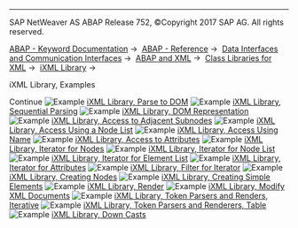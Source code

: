   

* * *

SAP NetWeaver AS ABAP Release 752, ©Copyright 2017 SAP AG. All rights reserved.

[ABAP - Keyword Documentation](https://help.sap.com/doc/abapdocu_752_index_htm/7.52/en-US/abenabap.htm) →  [ABAP - Reference](https://help.sap.com/doc/abapdocu_752_index_htm/7.52/en-US/abenabap_reference.htm) →  [Data Interfaces and Communication Interfaces](https://help.sap.com/doc/abapdocu_752_index_htm/7.52/en-US/abenabap_data_communication.htm) →  [ABAP and XML](https://help.sap.com/doc/abapdocu_752_index_htm/7.52/en-US/abenabap_xml.htm) →  [Class Libraries for XML](https://help.sap.com/doc/abapdocu_752_index_htm/7.52/en-US/abenabap_xml_libs.htm) →  [iXML Library](https://help.sap.com/doc/abapdocu_752_index_htm/7.52/en-US/abenabap_ixml_lib.htm) → 

iXML Library, Examples

Continue
![Example](exa.gif "Example") [iXML Library, Parse to DOM](https://help.sap.com/doc/abapdocu_752_index_htm/7.52/en-US/abenixml_parsing_abexa.htm)
![Example](exa.gif "Example") [iXML Library, Sequential Parsing](https://help.sap.com/doc/abapdocu_752_index_htm/7.52/en-US/abenixml_sequential_parsing_abexa.htm)
![Example](exa.gif "Example") [iXML Library, DOM Representation](https://help.sap.com/doc/abapdocu_752_index_htm/7.52/en-US/abenixml_dom_abexa.htm)
![Example](exa.gif "Example") [iXML Library, Access to Adjacent Subnodes](https://help.sap.com/doc/abapdocu_752_index_htm/7.52/en-US/abenixml_child_nodes_abexa.htm)
![Example](exa.gif "Example") [iXML Library, Access Using a Node List](https://help.sap.com/doc/abapdocu_752_index_htm/7.52/en-US/abenixml_node_list_abexa.htm)
![Example](exa.gif "Example") [iXML Library, Access Using Name](https://help.sap.com/doc/abapdocu_752_index_htm/7.52/en-US/abenixml_node_names_abexa.htm)
![Example](exa.gif "Example") [iXML Library, Access to Attributes](https://help.sap.com/doc/abapdocu_752_index_htm/7.52/en-US/abenixml_attributes_abexa.htm)
![Example](exa.gif "Example") [iXML Library, Iterator for Nodes](https://help.sap.com/doc/abapdocu_752_index_htm/7.52/en-US/abenixml_node_iterator_abexa.htm)
![Example](exa.gif "Example") [iXML Library, Iterator for Node List](https://help.sap.com/doc/abapdocu_752_index_htm/7.52/en-US/abenixml_node_list_iterator_abexa.htm)
![Example](exa.gif "Example") [iXML Library, Iterator for Element List](https://help.sap.com/doc/abapdocu_752_index_htm/7.52/en-US/abenixml_name_list_iterator_abexa.htm)
![Example](exa.gif "Example") [iXML Library, Iterator for Attributes](https://help.sap.com/doc/abapdocu_752_index_htm/7.52/en-US/abenixml_attributes_iterator_abexa.htm)
![Example](exa.gif "Example") [iXML Library, Filter for Iterator](https://help.sap.com/doc/abapdocu_752_index_htm/7.52/en-US/abenixml_filter_iterator_abexa.htm)
![Example](exa.gif "Example") [iXML Library, Creating Nodes](https://help.sap.com/doc/abapdocu_752_index_htm/7.52/en-US/abenixml_crea_elem_abexa.htm)
![Example](exa.gif "Example") [iXML Library, Creating Simple Elements](https://help.sap.com/doc/abapdocu_752_index_htm/7.52/en-US/abenixml_crea_simple_elem_abexa.htm)
![Example](exa.gif "Example") [iXML Library, Render](https://help.sap.com/doc/abapdocu_752_index_htm/7.52/en-US/abenixml_render_abexa.htm)
![Example](exa.gif "Example") [iXML Library, Modify XML Documents](https://help.sap.com/doc/abapdocu_752_index_htm/7.52/en-US/abenixml_modify_dom_abexa.htm)
![Example](exa.gif "Example") [iXML Library, Token Parsers and Renders, Iterative](https://help.sap.com/doc/abapdocu_752_index_htm/7.52/en-US/abenixml_parse_render_token_abexa.htm)
![Example](exa.gif "Example") [iXML Library, Token Parsers and Renderers, Table](https://help.sap.com/doc/abapdocu_752_index_htm/7.52/en-US/abenixml_parse_render_tk_tab_abexa.htm)
![Example](exa.gif "Example") [iXML Library, Down Casts](https://help.sap.com/doc/abapdocu_752_index_htm/7.52/en-US/abenixml_casting_abexa.htm)